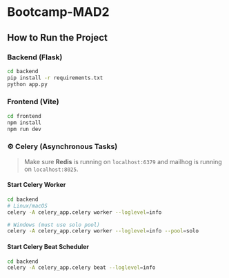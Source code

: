 # Bootcamp-MAD2

## How to Run the Project

### Backend (Flask)

```bash
cd backend
pip install -r requirements.txt
python app.py
```

### Frontend (Vite)

```bash
cd frontend
npm install
npm run dev
```

### ⚙️ Celery (Asynchronous Tasks)

> Make sure **Redis** is running on `localhost:6379` and mailhog is running on `localhost:8025`.

#### Start Celery Worker

```bash
cd backend
# Linux/macOS
celery -A celery_app.celery worker --loglevel=info

# Windows (must use solo pool)
celery -A celery_app.celery worker --loglevel=info --pool=solo
```

#### Start Celery Beat Scheduler

```bash
cd backend
celery -A celery_app.celery beat --loglevel=info
```

